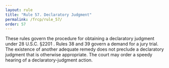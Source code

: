 ```yaml
---
layout: rule
title: "Rule 57. Declaratory Judgment"
permalink: /frcp/rule_57/
order: 57
---
```


These rules govern the procedure for obtaining a declaratory judgment under 28 U.S.C. §2201 . Rules 38 and 39 govern a demand for a jury trial. The existence of another adequate remedy does not preclude a declaratory judgment that is otherwise appropriate. The court may order a speedy hearing of a declaratory-judgment action.
